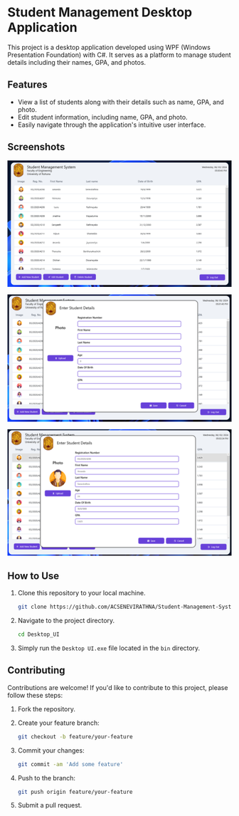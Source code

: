 # Student Management Desktop Application

This project is a desktop application developed using WPF (Windows Presentation Foundation) with C#. It serves as a platform to manage student details including their names, GPA, and photos.

## Features

- View a list of students along with their details such as name, GPA, and photo.
- Edit student information, including name, GPA, and photo.
- Easily navigate through the application's intuitive user interface.

## Screenshots

![Screenshot 1](/SS/1.png)

![Screenshot 2](/SS/2.png)

![Screenshot 3](/SS/3.png)

## How to Use

1. Clone this repository to your local machine.
   ```bash
   git clone https://github.com/ACSENEVIRATHNA/Student-Management-System.git
   ```

2. Navigate to the project directory.
   ```bash
   cd Desktop_UI
   ```

3. Simply run the `Desktop UI.exe` file located in the `bin` directory.

## Contributing

Contributions are welcome! If you'd like to contribute to this project, please follow these steps:

1. Fork the repository.

2. Create your feature branch:
   ```bash
   git checkout -b feature/your-feature
   ```

3. Commit your changes:
   ```bash
   git commit -am 'Add some feature'
   ```

4. Push to the branch:
   ```bash
   git push origin feature/your-feature
   ```

5. Submit a pull request.
